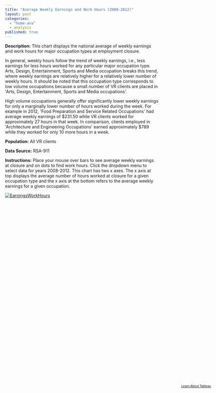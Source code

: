```yaml
---
title: "Average Weekly Earnings and Work Hours (2008-2012)"
layout: post
categories: 
  - "home-ana"
  - analysis
published: true
---
```


**Description:** This chart displays the national average of weekly earnings and work hours for major occupation types at employment closure.

In general, weekly hours follow the trend of weekly earnings, i.e., less  earnings for less hours worked for any particular major occupation type.
Arts, Design, Entertainment, Sports and Media occupation breaks this trend, where weekly earnings are relatively higher for a relatively lower number of weekly hours. It should be noted that this occupation type corresponds to low volume occupations because a small number of VR clients are placed in 'Arts, Design, Entertainment, Sports and Media occupations'.

High volume occupations generally offer significantly lower weekly earnings for only a marginally lower number of hours worked during the week. For example in 2012, 'Food Preparation and Service Related Occupations' had average weekly earnings of $231.50 while VR clients worked for approximately 27 hours in that week. In comparison, clients employed in 'Architecture and Engineering Occupations' earned approximately $789 while they worked for only 10 more hours in a week.

**Population:** All VR clients

**Data Source:** RSA-911

**Instructions:** Place your mouse over bars to see average weekly earnings at closure and on dots to find work hours. Click the dropdown menu to select data for years 2008-2012.
This chart has two x axes. The x axis at top displays the average number of hours worked at closure for a given occupation type and the x axis at the bottom refers to the average weekly earnings for a given occupation. 


<script type='text/javascript' src='https://public.tableausoftware.com/javascripts/api/viz_v1.js'></script><div class='tableauPlaceholder' style='width: 685px; height: 629px;'><noscript><a href='#'><img alt='EarningsWorkHours ' src='https:&#47;&#47;public.tableausoftware.com&#47;static&#47;images&#47;Ma&#47;MajorOcc_Stats&#47;EarningsWorkHours&#47;1_rss.png' style='border: none' /></a></noscript><object class='tableauViz' width='685' height='629' style='display:none;'><param name='host_url' value='https%3A%2F%2Fpublic.tableausoftware.com%2F' /> <param name='site_root' value='' /><param name='name' value='MajorOcc_Stats&#47;EarningsWorkHours' /><param name='tabs' value='no' /><param name='toolbar' value='yes' /><param name='static_image' value='https:&#47;&#47;public.tableausoftware.com&#47;static&#47;images&#47;Ma&#47;MajorOcc_Stats&#47;EarningsWorkHours&#47;1.png' /> <param name='animate_transition' value='yes' /><param name='display_static_image' value='yes' /><param name='display_spinner' value='yes' /><param name='display_overlay' value='yes' /><param name='display_count' value='yes' /></object></div><div style='width:685px;height:22px;padding:0px 10px 0px 0px;color:black;font:normal 8pt verdana,helvetica,arial,sans-serif;'><div style='float:right; padding-right:8px;'><a href='http://www.tableausoftware.com/public/about-tableau-products?ref=https://public.tableausoftware.com/views/MajorOcc_Stats/EarningsWorkHours' target='_blank'>Learn About Tableau</a></div></div>